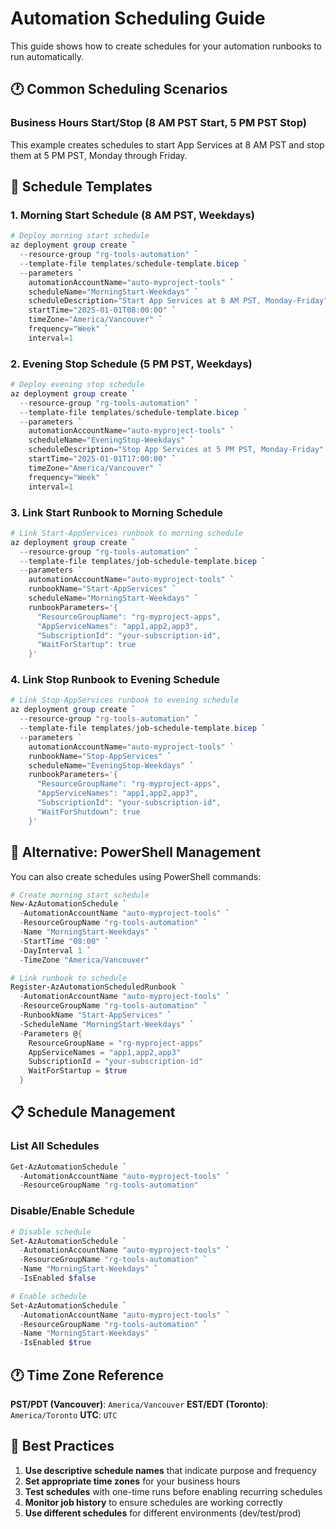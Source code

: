 # Automation Scheduling Guide

This guide shows how to create schedules for your automation runbooks to run automatically.

## 🕐 Common Scheduling Scenarios

### Business Hours Start/Stop (8 AM PST Start, 5 PM PST Stop)

This example creates schedules to start App Services at 8 AM PST and stop them at 5 PM PST, Monday through Friday.

## 📅 Schedule Templates

### 1. Morning Start Schedule (8 AM PST, Weekdays)

```powershell
# Deploy morning start schedule
az deployment group create `
  --resource-group "rg-tools-automation" `
  --template-file templates/schedule-template.bicep `
  --parameters `
    automationAccountName="auto-myproject-tools" `
    scheduleName="MorningStart-Weekdays" `
    scheduleDescription="Start App Services at 8 AM PST, Monday-Friday" `
    startTime="2025-01-01T08:00:00" `
    timeZone="America/Vancouver" `
    frequency="Week" `
    interval=1
```

### 2. Evening Stop Schedule (5 PM PST, Weekdays)

```powershell
# Deploy evening stop schedule
az deployment group create `
  --resource-group "rg-tools-automation" `
  --template-file templates/schedule-template.bicep `
  --parameters `
    automationAccountName="auto-myproject-tools" `
    scheduleName="EveningStop-Weekdays" `
    scheduleDescription="Stop App Services at 5 PM PST, Monday-Friday" `
    startTime="2025-01-01T17:00:00" `
    timeZone="America/Vancouver" `
    frequency="Week" `
    interval=1
```

### 3. Link Start Runbook to Morning Schedule

```powershell
# Link Start-AppServices runbook to morning schedule
az deployment group create `
  --resource-group "rg-tools-automation" `
  --template-file templates/job-schedule-template.bicep `
  --parameters `
    automationAccountName="auto-myproject-tools" `
    runbookName="Start-AppServices" `
    scheduleName="MorningStart-Weekdays" `
    runbookParameters='{
      "ResourceGroupName": "rg-myproject-apps",
      "AppServiceNames": "app1,app2,app3",
      "SubscriptionId": "your-subscription-id",
      "WaitForStartup": true
    }'
```

### 4. Link Stop Runbook to Evening Schedule

```powershell
# Link Stop-AppServices runbook to evening schedule
az deployment group create `
  --resource-group "rg-tools-automation" `
  --template-file templates/job-schedule-template.bicep `
  --parameters `
    automationAccountName="auto-myproject-tools" `
    runbookName="Stop-AppServices" `
    scheduleName="EveningStop-Weekdays" `
    runbookParameters='{
      "ResourceGroupName": "rg-myproject-apps",
      "AppServiceNames": "app1,app2,app3",
      "SubscriptionId": "your-subscription-id",
      "WaitForShutdown": true
    }'
```

## 🔧 Alternative: PowerShell Management

You can also create schedules using PowerShell commands:

```powershell
# Create morning start schedule
New-AzAutomationSchedule `
  -AutomationAccountName "auto-myproject-tools" `
  -ResourceGroupName "rg-tools-automation" `
  -Name "MorningStart-Weekdays" `
  -StartTime "08:00" `
  -DayInterval 1 `
  -TimeZone "America/Vancouver"

# Link runbook to schedule
Register-AzAutomationScheduledRunbook `
  -AutomationAccountName "auto-myproject-tools" `
  -ResourceGroupName "rg-tools-automation" `
  -RunbookName "Start-AppServices" `
  -ScheduleName "MorningStart-Weekdays" `
  -Parameters @{
    ResourceGroupName = "rg-myproject-apps"
    AppServiceNames = "app1,app2,app3"
    SubscriptionId = "your-subscription-id"
    WaitForStartup = $true
  }
```

## 📋 Schedule Management

### List All Schedules
```powershell
Get-AzAutomationSchedule `
  -AutomationAccountName "auto-myproject-tools" `
  -ResourceGroupName "rg-tools-automation"
```

### Disable/Enable Schedule
```powershell
# Disable schedule
Set-AzAutomationSchedule `
  -AutomationAccountName "auto-myproject-tools" `
  -ResourceGroupName "rg-tools-automation" `
  -Name "MorningStart-Weekdays" `
  -IsEnabled $false

# Enable schedule
Set-AzAutomationSchedule `
  -AutomationAccountName "auto-myproject-tools" `
  -ResourceGroupName "rg-tools-automation" `
  -Name "MorningStart-Weekdays" `
  -IsEnabled $true
```

## 🕐 Time Zone Reference

**PST/PDT (Vancouver)**: `America/Vancouver`
**EST/EDT (Toronto)**: `America/Toronto`
**UTC**: `UTC`

## 📝 Best Practices

1. **Use descriptive schedule names** that indicate purpose and frequency
2. **Set appropriate time zones** for your business hours
3. **Test schedules** with one-time runs before enabling recurring schedules
4. **Monitor job history** to ensure schedules are working correctly
5. **Use different schedules** for different environments (dev/test/prod)